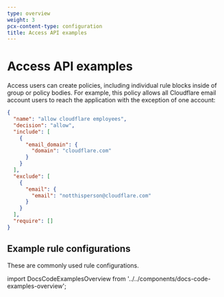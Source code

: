 ```yaml
---
type: overview
weight: 3
pcx-content-type: configuration
title: Access API examples
---
```


# Access API examples

<ContentColumn>

Access users can create policies, including individual rule blocks inside of group or policy bodies. For example, this policy allows all Cloudflare email account users to reach the application with the exception of one account:

```json
{
  "name": "allow cloudflare employees",
  "decision": "allow",
  "include": [
    {
      "email_domain": {
        "domain": "cloudflare.com"
      }
    }
  ],
  "exclude": [
    {
      "email": {
        "email": "notthisperson@cloudflare.com"
      }
    }
  ],
  "require": []
}
```

</ContentColumn>

## Example rule configurations

These are commonly used rule configurations.

import DocsCodeExamplesOverview from '../../components/docs-code-examples-overview';

<DocsCodeExamplesOverview />
